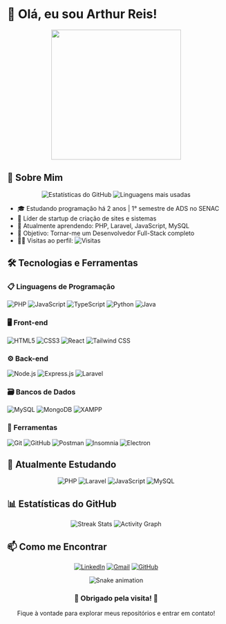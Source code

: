 # 👋 Olá, eu sou Arthur Reis! 



<div align="center">
  <img src="https://media.giphy.com/media/v1.Y2lkPTc5MGI3NjExcWJ2d2J5eWx6b3R3eWx0eWJ5d2Z0b2FqY2J6eGZ0dXJqZ3R0eW5xZyZlcD12MV9pbnRlcm5hbF9naWZfYnlfaWQmY3Q9Zw/qgQUggAC3Pfv687qPC/giphy.gif" width="300">
</div>

## 🚀 Sobre Mim

<div align="center">
  
  <img src="https://github-readme-stats.vercel.app/api?username=friarthur&show_icons=true&theme=tokyonight&hide_border=true" alt="Estatísticas do GitHub">
  
  <img src="https://github-readme-stats.vercel.app/api/top-langs/?username=friarthur&layout=compact&theme=tokyonight&hide_border=true" alt="Linguagens mais usadas">
  
</div>

- 🎓 Estudando programação há 2 anos | 1° semestre de ADS no SENAC
- 💼 Líder de startup de criação de sites e sistemas
- 🌱 Atualmente aprendendo: PHP, Laravel, JavaScript, MySQL
- 🎯 Objetivo: Tornar-me um Desenvolvedor Full-Stack completo
- 👨‍💻 Visitas ao perfil: <img src="https://visitor-badge.glitch.me/badge?page_id=friarthur.friarthur" alt="Visitas">

## 🛠️ Tecnologias e Ferramentas

### 📋 Linguagens de Programação
<img src="https://img.shields.io/badge/PHP-777BB4?style=for-the-badge&logo=php&logoColor=white" alt="PHP">
<img src="https://img.shields.io/badge/JavaScript-F7DF1E?style=for-the-badge&logo=javascript&logoColor=black" alt="JavaScript">
<img src="https://img.shields.io/badge/TypeScript-007ACC?style=for-the-badge&logo=typescript&logoColor=white" alt="TypeScript">
<img src="https://img.shields.io/badge/Python-3776AB?style=for-the-badge&logo=python&logoColor=white" alt="Python">
<img src="https://img.shields.io/badge/Java-ED8B00?style=for-the-badge&logo=java&logoColor=white" alt="Java">

### 🖥️ Front-end
<img src="https://img.shields.io/badge/HTML5-E34F26?style=for-the-badge&logo=html5&logoColor=white" alt="HTML5">
<img src="https://img.shields.io/badge/CSS3-1572B6?style=for-the-badge&logo=css3&logoColor=white" alt="CSS3">
<img src="https://img.shields.io/badge/React-20232A?style=for-the-badge&logo=react&logoColor=61DAFB" alt="React">
<img src="https://img.shields.io/badge/Tailwind_CSS-38B2AC?style=for-the-badge&logo=tailwind-css&logoColor=white" alt="Tailwind CSS">

### ⚙️ Back-end
<img src="https://img.shields.io/badge/Node.js-43853D?style=for-the-badge&logo=node.js&logoColor=white" alt="Node.js">
<img src="https://img.shields.io/badge/Express.js-404D59?style=for-the-badge&logo=express" alt="Express.js">
<img src="https://img.shields.io/badge/Laravel-FF2D20?style=for-the-badge&logo=laravel&logoColor=white" alt="Laravel">

### 🗃️ Bancos de Dados
<img src="https://img.shields.io/badge/MySQL-4479A1?style=for-the-badge&logo=mysql&logoColor=white" alt="MySQL">
<img src="https://img.shields.io/badge/MongoDB-47A248?style=for-the-badge&logo=mongodb&logoColor=white" alt="MongoDB">
<img src="https://img.shields.io/badge/XAMPP-FB7A24?style=for-the-badge&logo=xampp&logoColor=white" alt="XAMPP">

### 🔧 Ferramentas
<img src="https://img.shields.io/badge/Git-F05032?style=for-the-badge&logo=git&logoColor=white" alt="Git">
<img src="https://img.shields.io/badge/GitHub-181717?style=for-the-badge&logo=github&logoColor=white" alt="GitHub">
<img src="https://img.shields.io/badge/Postman-FF6C37?style=for-the-badge&logo=postman&logoColor=white" alt="Postman">
<img src="https://img.shields.io/badge/Insomnia-5849BE?style=for-the-badge&logo=insomnia&logoColor=white" alt="Insomnia">
<img src="https://img.shields.io/badge/Electron-47848F?style=for-the-badge&logo=electron&logoColor=white" alt="Electron">

## 🌱 Atualmente Estudando

<div align="center">
  
  <img src="https://img.shields.io/badge/PHP-777BB4?style=for-the-badge&logo=php&logoColor=white" alt="PHP">
  <img src="https://img.shields.io/badge/Laravel-FF2D20?style=for-the-badge&logo=laravel&logoColor=white" alt="Laravel">
  <img src="https://img.shields.io/badge/JavaScript-F7DF1E?style=for-the-badge&logo=javascript&logoColor=black" alt="JavaScript">
  <img src="https://img.shields.io/badge/MySQL-4479A1?style=for-the-badge&logo=mysql&logoColor=white" alt="MySQL">
  
</div>

## 📊 Estatísticas do GitHub

<div align="center">
  
  <img src="https://streak-stats.demolab.com?user=friarthur&theme=tokyonight&hide_border=true" alt="Streak Stats">
  
  <img src="https://github-readme-activity-graph.vercel.app/graph?username=friarthur&theme=tokyonight&hide_border=true&area=true" alt="Activity Graph">
  
</div>

## 📫 Como me Encontrar

<div align="center">
  
  <a href="https://www.linkedin.com/in/arthurreism/"><img src="https://img.shields.io/badge/LinkedIn-0077B5?style=for-the-badge&logo=linkedin&logoColor=white" alt="LinkedIn"></a>
  <a href="mailto:arthurfriburgo234@gmail.com"><img src="https://img.shields.io/badge/Gmail-D14836?style=for-the-badge&logo=gmail&logoColor=white" alt="Gmail"></a>
  <a href="https://github.com/friarthur"><img src="https://img.shields.io/badge/GitHub-181717?style=for-the-badge&logo=github&logoColor=white" alt="GitHub"></a>
  
</div>

<div align="center">
  
  ![Snake animation](https://github.com/friarthur/friarthur/blob/output/github-contribution-grid-snake-dark.svg?palette=github-dark)

</div>

<div align="center">
  <h3>🎉 Obrigado pela visita! 🎉</h3>
  <p>Fique à vontade para explorar meus repositórios e entrar em contato!</p>
</div>
